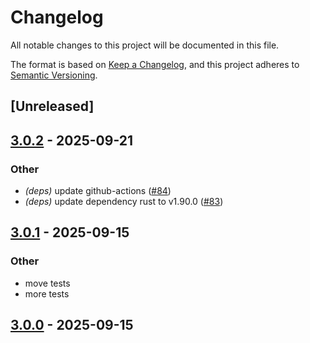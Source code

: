 # Changelog

All notable changes to this project will be documented in this file.

The format is based on [Keep a Changelog](https://keepachangelog.com/en/1.0.0/),
and this project adheres to [Semantic Versioning](https://semver.org/spec/v2.0.0.html).

## [Unreleased]

## [3.0.2](https://github.com/oxc-project/json-strip-comments/compare/json-strip-comments-v3.0.1...json-strip-comments-v3.0.2) - 2025-09-21

### Other

- *(deps)* update github-actions ([#84](https://github.com/oxc-project/json-strip-comments/pull/84))
- *(deps)* update dependency rust to v1.90.0 ([#83](https://github.com/oxc-project/json-strip-comments/pull/83))

## [3.0.1](https://github.com/oxc-project/json-strip-comments/compare/json-strip-comments-v3.0.0...json-strip-comments-v3.0.1) - 2025-09-15

### Other

- move tests
- more tests

## [3.0.0](https://github.com/oxc-project/json-strip-comments/compare/json-strip-comments-v2.0.0...json-strip-comments-v2.0.1) - 2025-09-15
